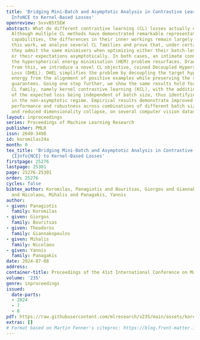 ```yaml
---
title: 'Bridging Mini-Batch and Asymptotic Analysis in Contrastive Learning: From
  InfoNCE to Kernel-Based Losses'
openreview: SvvvB5t5EW
abstract: What do different contrastive learning (CL) losses actually optimize for?
  Although multiple CL methods have demonstrated remarkable representation learning
  capabilities, the differences in their inner workings remain largely opaque. In
  this work, we analyse several CL families and prove that, under certain conditions,
  they admit the same minimisers when optimizing either their batch-level objectives
  or their expectations asymptotically. In both cases, an intimate connection with
  the hyperspherical energy minimisation (HEM) problem resurfaces. Drawing inspiration
  from this, we introduce a novel CL objective, coined Decoupled Hyperspherical Energy
  Loss (DHEL). DHEL simplifies the problem by decoupling the target hyperspherical
  energy from the alignment of positive examples while preserving the same theoretical
  guarantees. Going one step further, we show the same results hold for another relevant
  CL family, namely kernel contrastive learning (KCL), with the additional advantage
  of the expected loss being independent of batch size, thus identifying the minimisers
  in the non-asymptotic regime. Empirical results demonstrate improved downstream
  performance and robustness across combinations of different batch sizes and hyperparameters
  and reduced dimensionality collapse, on several computer vision datasets.
layout: inproceedings
series: Proceedings of Machine Learning Research
publisher: PMLR
issn: 2640-3498
id: koromilas24a
month: 0
tex_title: 'Bridging Mini-Batch and Asymptotic Analysis in Contrastive Learning: From
  {I}nfo{NCE} to Kernel-Based Losses'
firstpage: 25276
lastpage: 25301
page: 25276-25301
order: 25276
cycles: false
bibtex_author: Koromilas, Panagiotis and Bouritsas, Giorgos and Giannakopoulos, Theodoros
  and Nicolaou, Mihalis and Panagakis, Yannis
author:
- given: Panagiotis
  family: Koromilas
- given: Giorgos
  family: Bouritsas
- given: Theodoros
  family: Giannakopoulos
- given: Mihalis
  family: Nicolaou
- given: Yannis
  family: Panagakis
date: 2024-07-08
address:
container-title: Proceedings of the 41st International Conference on Machine Learning
volume: '235'
genre: inproceedings
issued:
  date-parts:
  - 2024
  - 7
  - 8
pdf: https://raw.githubusercontent.com/mlresearch/v235/main/assets/koromilas24a/koromilas24a.pdf
extras: []
# Format based on Martin Fenner's citeproc: https://blog.front-matter.io/posts/citeproc-yaml-for-bibliographies/
---
```

